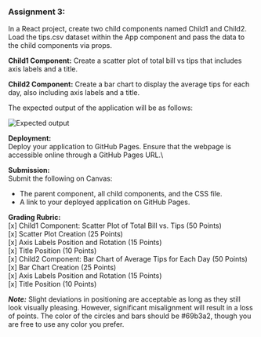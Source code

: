 ### Assignment 3:

In a React project, create two child components named Child1 and Child2. 
Load the tips.csv dataset within the App component and pass the data to the child components via props.    

**Child1 Component:**
  Create a scatter plot of total bill vs tips that includes axis labels and a title. 
 
 **Child2 Component:**
  Create a bar chart to display the average tips for each day, also including axis labels and a title.

  The expected output of the application will be as follows:  
  
![Expected output](./public/assets/expectedOutput.jpg)

**Deployment:**  
Deploy your application to GitHub Pages. Ensure that the webpage is accessible online through a GitHub Pages URL.\
  
**Submission:**   
Submit the following on Canvas:
* The parent component, all child components, and the CSS file.
* A link to your deployed application on GitHub Pages.

**Grading Rubric:**  
[x] Child1 Component: Scatter Plot of Total Bill vs. Tips (50 Points)  
[x] Scatter Plot Creation (25 Points)  
[x] Axis Labels Position and Rotation (15 Points)  
[x] Title Position (10 Points)  
[x] Child2 Component: Bar Chart of Average Tips for Each Day (50 Points)  
[x] Bar Chart Creation (25 Points)  
[x] Axis Labels Position and Rotation (15 Points)  
[x] Title Position (10 Points)  
  
  
  **_Note:_** Slight deviations in positioning are acceptable as long as they still look visually pleasing. However, significant misalignment will result in a loss of points. The color of the circles and bars should be #69b3a2, though you are free to use any color you prefer.
